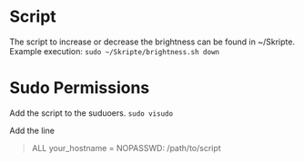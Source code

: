 # Script
The script to increase or decrease the brightness can be found in ~/Skripte.
Example execution:
`sudo ~/Skripte/brightness.sh down`

# Sudo Permissions
Add the script to the suduoers.
`sudo visudo`

Add the line
> ALL your\_hostname = NOPASSWD: /path/to/script
